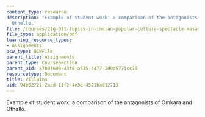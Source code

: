 ```yaml
---
content_type: resource
description: 'Example of student work: a comparison of the antagonists of Omkara and
  Othello.'
file: /courses/21g-011-topics-in-indian-popular-culture-spectacle-masala-and-genre-fall-2006/94b527212aed11f24e3e4521ba612713_MIT21G_011F06_villains.pdf
file_type: application/pdf
learning_resource_types:
- Assignments
ocw_type: OCWFile
parent_title: Assignments
parent_type: CourseSection
parent_uid: 87b0f699-43f0-a535-4477-2d9a5771cc70
resourcetype: Document
title: Villains
uid: 94b52721-2aed-11f2-4e3e-4521ba612713
---
```

Example of student work: a comparison of the antagonists of Omkara and Othello.

